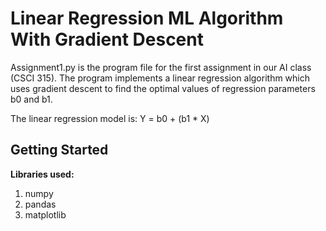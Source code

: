 # Linear Regression ML Algorithm With Gradient Descent 

Assignment1.py is the program file for the first assignment in our AI class (CSCI 315). The program implements a linear regression algorithm which uses gradient descent to find the optimal values of regression parameters b0 and b1. 

The linear regression model is: 
	Y = b0 + (b1 * X)

## Getting Started 

**Libraries used:** 
1) numpy
2) pandas
3) matplotlib

